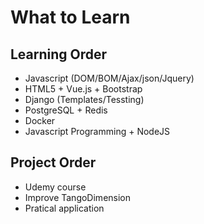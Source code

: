 What to Learn
============

Learning Order
------------
  - Javascript (DOM/BOM/Ajax/json/Jquery)
  - HTML5 + Vue.js + Bootstrap
  - Django (Templates/Tessting)
  - PostgreSQL + Redis
  - Docker
  - Javascript Programming + NodeJS
 

Project Order
------------
  - Udemy course
  - Improve TangoDimension
  - Pratical application
 
 
 
  
